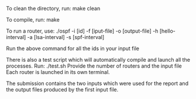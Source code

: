 To clean the directory, run:
make clean

To compile, run:
make

To run a router, use:
./ospf -i [id] -f [iput-file] -o [output-file] -h [hello-interval] -a [lsa-interval] -s [spf-interval]

Run the above command for all the ids in your input file

There is also a test script which will automatically compile and launch all the processes. Run:
./test.sh
Provide the number of routers and the input file
Each router is launched in its own terminal.

The submission contains the two inputs which were used for the report and the output files produced by the first input file.